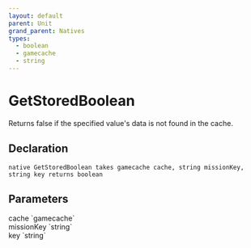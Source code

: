 ```yaml
---
layout: default
parent: Unit
grand_parent: Natives
types:
  - boolean
  - gamecache
  - string
---
```


# GetStoredBoolean
Returns false if the specified value's data is not found in the cache.

## Declaration

```
native GetStoredBoolean takes gamecache cache, string missionKey, string key returns boolean
```

## Parameters
<dl>
  <dt>cache `gamecache`</dt>
  <dd></dd>

  <dt>missionKey `string`</dt>
  <dd></dd>

  <dt>key `string`</dt>
  <dd></dd>
</dl>